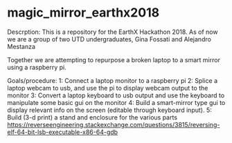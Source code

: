# magic_mirror_earthx2018

Descrption: 
This is a repository for the EarthX Hackathon 2018.
As of now we are a group of two UTD undergraduates, Gina Fossati and Alejandro Mestanza

Together we are attempting to repurpose a broken laptop to a smart mirror using a raspberry pi. 

Goals/procedure: 
1: Connect a laptop monitor to a raspberry pi 
2: Splice a laptop webcam to usb, and use the pi to display webcam output to the monitor
3: Convert a laptop keyboard to usb output and use the keyboard to manipulate some basic gui on the monitor
4: Build a smart-mirror type gui to display relevant info on the screen (editable through keyboard input).
5: Build (3-d print) a stand and enclosure for the various parts
https://reverseengineering.stackexchange.com/questions/3815/reversing-elf-64-bit-lsb-executable-x86-64-gdb
